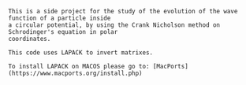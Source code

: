     This is a side project for the study of the evolution of the wave function of a particle inside 
    a circular potential, by using the Crank Nicholson method on  Schrodinger's equation in polar
    coordinates.

    This code uses LAPACK to invert matrixes.

    To install LAPACK on MACOS please go to: [MacPorts](https://www.macports.org/install.php)
